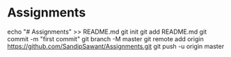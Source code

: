 # Assignments
echo "# Assignments" >> README.md
git init
git add README.md
git commit -m "first commit"
git branch -M master
git remote add origin https://github.com/SandipSawant/Assignments.git
git push -u origin master
                
